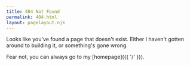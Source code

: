 ```yaml
---
title: 404 Not Found
permalink: 404.html
layout: pagelayout.njk
---
```


Looks like you've found a page that doesn't exist. Either I haven't gotten around to building it, or something's gone wrong.

Fear not, you can always go to my [homepage]({{ '/' }}).
